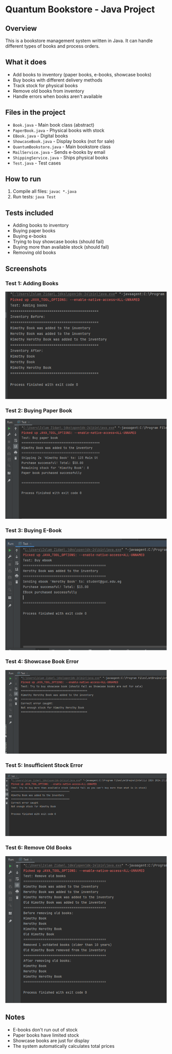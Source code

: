 # Quantum Bookstore - Java Project

## Overview
This is a bookstore management system written in Java. It can handle different types of books and process orders.

## What it does
- Add books to inventory (paper books, e-books, showcase books)
- Buy books with different delivery methods
- Track stock for physical books
- Remove old books from inventory
- Handle errors when books aren't available

## Files in the project
- `Book.java` - Main book class (abstract)
- `PaperBook.java` - Physical books with stock
- `EBook.java` - Digital books
- `ShowcaseBook.java` - Display books (not for sale)
- `QuantumBookstore.java` - Main bookstore class
- `MailService.java` - Sends e-books by email
- `ShippingService.java` - Ships physical books
- `Test.java` - Test cases

## How to run
1. Compile all files: `javac *.java`
2. Run tests: `java Test`

## Tests included
- Adding books to inventory
- Buying paper books
- Buying e-books
- Trying to buy showcase books (should fail)
- Buying more than available stock (should fail)
- Removing old books

## Screenshots

### Test 1: Adding Books
![Adding books test](screenshots/addbooks.png)

### Test 2: Buying Paper Book
![Buying paper book test](screenshots/buyPaperBook.png)

### Test 3: Buying E-Book
![Buying e-book test](screenshots/buyebook.png)

### Test 4: Showcase Book Error
![Showcase book error test](screenshots/showcasebook.png)

### Test 5: Insufficient Stock Error
![Insufficient stock test](screenshots/insuffecientStock.png)

### Test 6: Remove Old Books
![Remove old books test](screenshots/removeOldBook.png)

## Notes
- E-books don't run out of stock
- Paper books have limited stock
- Showcase books are just for display
- The system automatically calculates total prices